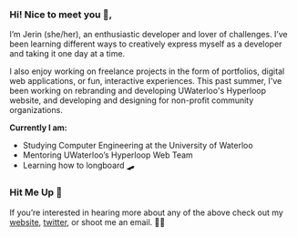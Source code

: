 ### Hi! Nice to meet you 👋,

I’m Jerin (she/her), an enthusiastic developer and lover of challenges. I’ve been learning different ways to creatively express myself as a developer and taking it one day at a time.

I also enjoy working on freelance projects in the form of portfolios, digital web applications, or fun, interactive experiences. This past summer, I've been working on rebranding and developing UWaterloo's Hyperloop website, and developing and designing for non-profit community organizations.

**Currently I am:**
- Studying Computer Engineering at the University of Waterloo
- Mentoring UWaterloo’s Hyperloop Web Team
- Learning how to longboard 🛹

### Hit Me Up 💫

If you’re interested in hearing more about any of the above check out my [website](https://www.jerinraisa.com), [twitter](https://twitter.com/jxrinr), or shoot me an email. ✌🏼



<!--
**jxrin/jxrin** is a ✨ _special_ ✨ repository because its `README.md` (this file) appears on your GitHub profile.

Here are some ideas to get you started:

- 🔭 I’m currently working on ...
- 🌱 I’m currently learning ...
- 👯 I’m looking to collaborate on ...
- 🤔 I’m looking for help with ...
- 💬 Ask me about ...
- 📫 How to reach me: ...
- 😄 Pronouns: ...
- ⚡ Fun fact: ...
-->
